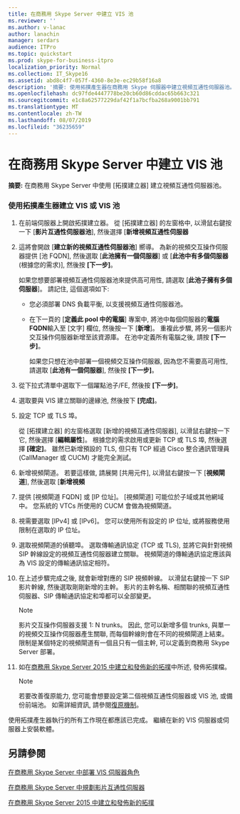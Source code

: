 ```yaml
---
title: 在商務用 Skype Server 中建立 VIS 池
ms.reviewer: ''
ms.author: v-lanac
author: lanachin
manager: serdars
audience: ITPro
ms.topic: quickstart
ms.prod: skype-for-business-itpro
localization_priority: Normal
ms.collection: IT_Skype16
ms.assetid: abd8c4f7-057f-4360-8e3e-ec29b58f16a8
description: '摘要: 使用拓撲產生器在商務用 Skype 伺服器中建立視頻互通性伺服器池。'
ms.openlocfilehash: dc97fde4447778be20cb60d86cddac65b663c321
ms.sourcegitcommit: e1c8a62577229daf42f1a7bcfba268a9001bb791
ms.translationtype: MT
ms.contentlocale: zh-TW
ms.lasthandoff: 08/07/2019
ms.locfileid: "36235659"
---
```

# <a name="create-a-vis-pool-in-skype-for-business-server"></a>在商務用 Skype Server 中建立 VIS 池
 
**摘要:** 在商務用 Skype Server 中使用 [拓撲建立器] 建立視頻互通性伺服器池。
  
### <a name="create-a-vis-or-vis-pool-using-topology-builder"></a>使用拓撲產生器建立 VIS 或 VIS 池

1. 在前端伺服器上開啟拓撲建立器。 從 [拓撲建立器] 的左窗格中, 以滑鼠右鍵按一下 [**影片互通性伺服器池**], 然後選擇 [**新增視頻互通性伺服器** 
    
2. 這將會開啟 [**建立新的視頻互通性伺服器池**] 嚮導。 為新的視頻交互操作伺服器提供 [池 FQDN], 然後選取 [**此池擁有一個伺服器**] 或 [**此池中有多個伺服器**(根據您的需求)], 然後按 **[下一步]**。
    
    如果您想要部署視頻互通性伺服器池來提供高可用性, 請選取 [**此池子擁有多個伺服器**]。 請記住, 這個選項如下: 
    
    - 您必須部署 DNS 負載平衡, 以支援視頻互通性伺服器池。 
    
   - 在下一頁的 [**定義此 pool 中的電腦**] 專案中, 將池中每個伺服器的**電腦 FQDN**輸入至 [文字] 欄位, 然後按一下 [**新增**]。 重複此步驟, 將另一個影片交互操作伺服器新增至該資源庫。 在池中定義所有電腦之後, 請按 **[下一步]**。
    
     如果您只想在池中部署一個視頻交互操作伺服器, 因為您不需要高可用性, 請選取 [**此池有一個伺服器**], 然後按 **[下一步]**。
    
3. 從下拉式清單中選取下一個躍點池子/FE, 然後按 **[下一步]**。
    
4. 選取要與 VIS 建立關聯的邊緣池, 然後按下 **[完成]**。
    
5. 設定 TCP 或 TLS 埠。
    
    從 [拓撲建立器] 的左窗格選取 [新增的視頻互通性伺服器], 以滑鼠右鍵按一下它, 然後選擇 [**編輯屬性**]。 根據您的需求啟用或更新 TCP 或 TLS 埠, 然後選擇 **[確定]**。 雖然已新增預設的 TLS, 但只有 TCP 經過 Cisco 整合通訊管理員 (CallManager 或 CUCM) 才能完全測試。
    
6. 新增視頻閘道。 若要這樣做, 請展開 [共用元件], 以滑鼠右鍵按一下 [**視頻閘道**], 然後選取 [**新增視頻**
    
7. 提供 [視頻閘道 FQDN] 或 [IP 位址]。 [視頻閘道] 可能位於子域或其他網域中。 您系統的 VTCs 所使用的 CUCM 會做為視頻閘道。
    
8. 視需要選取 [IPv4] 或 [IPv6]。 您可以使用所有設定的 IP 位址, 或將服務使用限制在選取的 IP 位址。
    
9. 選取視頻閘道的偵聽埠。 選取傳輸通訊協定 (TCP 或 TLS), 並將它與針對視頻 SIP 幹線設定的視頻互通性伺服器建立關聯。 視頻閘道的傳輸通訊協定應該與為 VIS 設定的傳輸通訊協定相符。
    
10. 在上述步驟完成之後, 就會新增對應的 SIP 視頻幹線。 以滑鼠右鍵按一下 SIP 影片幹線, 然後選取剛剛新增的主幹。 影片的主幹名稱、相關聯的視頻互通性伺服器、SIP 傳輸通訊協定和埠都可以全部變更。 
    
    > [!NOTE]
    >  影片交互操作伺服器支援 1: N trunks。 因此, 您可以新增多個 trunks, 與單一的視頻交互操作伺服器產生關聯, 而每個幹線則會在不同的視頻閘道上結束。 限制是某個特定的視頻閘道有一個且只有一個主幹, 可以定義到商務用 Skype Server 部署。
  
11. 如在[商務用 Skype Server 2015 中建立和發佈新的拓撲](../../deploy/install/create-and-publish-new-topology.md)中所述, 發佈拓撲檔。
    
    > [!NOTE]
    > 若要改善復原能力, 您可能會想要設定第二個視頻互通性伺服器或 VIS 池, 或備份前端池。 如需詳細資訊, 請參閱[復原機制](../../plan-your-deployment/video-interop-server.md#resiliency)。
  
使用拓撲產生器執行的所有工作現在都應該已完成。 繼續在新的 VIS 伺服器或伺服器上安裝軟體。
## <a name="see-also"></a>另請參閱

[在商務用 Skype Server 中部署 VIS 伺服器角色](deploy-the-vis-server-role.md)

[在商務用 Skype Server 中規劃影片互通性伺服器](../../plan-your-deployment/video-interop-server.md)
  
[在商務用 Skype Server 2015 中建立和發佈新的拓撲](../../deploy/install/create-and-publish-new-topology.md)
